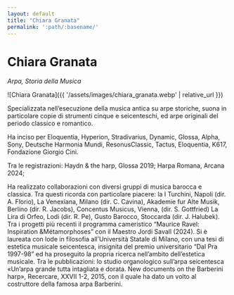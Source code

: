```yaml
---
layout: default
title: "Chiara Granata"
permalink: ':path/:basename/'
---
```


# Chiara Granata
*Arpa, Storia della Musica*

![Chiara Granata]({{ '/assets/images/chiara_granata.webp' | relative_url }})

Specializzata nell’esecuzione della musica antica su arpe storiche, suona in particolare copie di strumenti cinque e seicenteschi, ed arpe originali del periodo classico e romantico.

Ha inciso per Eloquentia, Hyperion, Stradivarius, Dynamic, Glossa, Alpha, Sony, Deutsche Harmonia Mundi, ResonusClassic, Tactus, Eloquentia, K617, Fondazione Giorgio Cini.

Tra le registrazioni: Haydn & the harp, Glossa 2019; Harpa Romana, Arcana 2024;

Ha realizzato collaborazioni con diversi gruppi di musica barocca e classica. Tra questi ricorda con particolare piacere: la I Turchini, Napoli (dir. A. Florio), La Venexiana, Milano (dir. C. Cavina), Akademie fur Alte Musik, Berlino (dir. R. Jacobs), Concentus Musicus, Vienna, (dir. S. Gottfried) La Lira di Orfeo, Lodi (dir. R. Pe), Gusto Barocco, Stoccarda (dir. J. Halubek).
Tra i progetti più recenti il programma cameristico “Maurice Ravel: Inspiration &amp;Métamorphoses” con il Maestro Jordi Savall (2024).
Si è laureata con lode in filosofia all’Università Statale di Milano, con una tesi di estetica musicale seicentesca, insignita del premio universitario “Dal Pra 1997-98” ed ha proseguito la propria ricerca nell’ambito dell’estetica musicale. Tra le pubblicazioni: lo studio organologico sull’arpa seicentesca «Un’arpa grande tutta intagliata e dorata. New documents on the Barberini harp», Recercare, XXVII 1-2, 2015, con il quale ha dato un volto al costruttore della famosa arpa Barberini.
